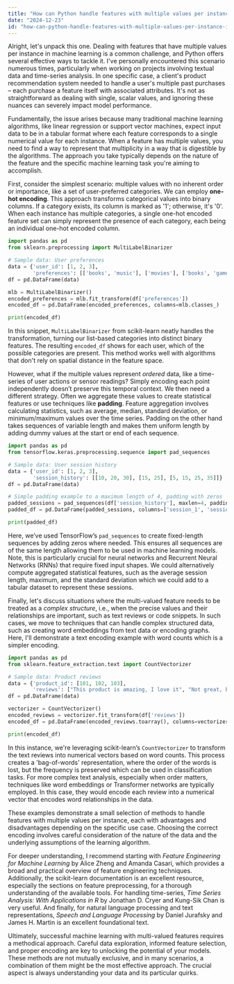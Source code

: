 ```yaml
---
title: "How can Python handle features with multiple values per instance in machine learning models?"
date: "2024-12-23"
id: "how-can-python-handle-features-with-multiple-values-per-instance-in-machine-learning-models"
---
```


Alright, let's unpack this one. Dealing with features that have multiple values per instance in machine learning is a common challenge, and Python offers several effective ways to tackle it. I've personally encountered this scenario numerous times, particularly when working on projects involving textual data and time-series analysis. In one specific case, a client's product recommendation system needed to handle a user's multiple past purchases – each purchase a feature itself with associated attributes. It's not as straightforward as dealing with single, scalar values, and ignoring these nuances can severely impact model performance.

Fundamentally, the issue arises because many traditional machine learning algorithms, like linear regression or support vector machines, expect input data to be in a tabular format where each feature corresponds to a single numerical value for each instance. When a feature has multiple values, you need to find a way to represent that multiplicity in a way that is digestible by the algorithms. The approach you take typically depends on the nature of the feature and the specific machine learning task you're aiming to accomplish.

First, consider the simplest scenario: multiple values with no inherent order or importance, like a set of user-preferred categories. We can employ **one-hot encoding**. This approach transforms categorical values into binary columns. If a category exists, its column is marked as '1'; otherwise, it's '0'. When each instance has multiple categories, a single one-hot encoded feature set can simply represent the presence of each category, each being an individual one-hot encoded column.

```python
import pandas as pd
from sklearn.preprocessing import MultiLabelBinarizer

# Sample data: User preferences
data = {'user_id': [1, 2, 3],
        'preferences': [['books', 'music'], ['movies'], ['books', 'games', 'music']]}
df = pd.DataFrame(data)

mlb = MultiLabelBinarizer()
encoded_preferences = mlb.fit_transform(df['preferences'])
encoded_df = pd.DataFrame(encoded_preferences, columns=mlb.classes_)

print(encoded_df)
```

In this snippet, `MultiLabelBinarizer` from scikit-learn neatly handles the transformation, turning our list-based categories into distinct binary features. The resulting `encoded_df` shows for each user, which of the possible categories are present. This method works well with algorithms that don't rely on spatial distance in the feature space.

However, what if the multiple values represent *ordered* data, like a time-series of user actions or sensor readings? Simply encoding each point independently doesn’t preserve this temporal context. We then need a different strategy. Often we aggregate these values to create statistical features or use techniques like **padding**. Feature aggregation involves calculating statistics, such as average, median, standard deviation, or minimum/maximum values over the time series. Padding on the other hand takes sequences of variable length and makes them uniform length by adding dummy values at the start or end of each sequence.

```python
import pandas as pd
from tensorflow.keras.preprocessing.sequence import pad_sequences

# Sample data: User session history
data = {'user_id': [1, 2, 3],
        'session_history': [[10, 20, 30], [15, 25], [5, 15, 25, 35]]}
df = pd.DataFrame(data)

# Simple padding example to a maximum length of 4, padding with zeros
padded_sessions = pad_sequences(df['session_history'], maxlen=4, padding='post', value=0)
padded_df = pd.DataFrame(padded_sessions, columns=['session_1', 'session_2', 'session_3', 'session_4'])

print(padded_df)
```

Here, we’ve used TensorFlow’s `pad_sequences` to create fixed-length sequences by adding zeros where needed. This ensures all sequences are of the same length allowing them to be used in machine learning models. Note, this is particularly crucial for neural networks and Recurrent Neural Networks (RNNs) that require fixed input shapes. We could alternatively compute aggregated statistical features, such as the average session length, maximum, and the standard deviation which we could add to a tabular dataset to represent these sessions.

Finally, let's discuss situations where the multi-valued feature needs to be treated as a *complex structure*, i.e., when the precise values and their relationships are important, such as text reviews or code snippets. In such cases, we move to techniques that can handle complex structured data, such as creating word embeddings from text data or encoding graphs. Here, I'll demonstrate a text encoding example with word counts which is a simpler encoding.

```python
import pandas as pd
from sklearn.feature_extraction.text import CountVectorizer

# Sample data: Product reviews
data = {'product_id': [101, 102, 103],
        'reviews': ["This product is amazing, I love it", "Not great, but ", "Excellent performance, would recommend"]}
df = pd.DataFrame(data)

vectorizer = CountVectorizer()
encoded_reviews = vectorizer.fit_transform(df['reviews'])
encoded_df = pd.DataFrame(encoded_reviews.toarray(), columns=vectorizer.get_feature_names_out())

print(encoded_df)
```

In this instance, we're leveraging scikit-learn’s `CountVectorizer` to transform the text reviews into numerical vectors based on word counts. This process creates a 'bag-of-words' representation, where the order of the words is lost, but the frequency is preserved which can be used in classification tasks. For more complex text analysis, especially when order matters, techniques like word embeddings or Transformer networks are typically employed. In this case, they would encode each review into a numerical vector that encodes word relationships in the data.

These examples demonstrate a small selection of methods to handle features with multiple values per instance, each with advantages and disadvantages depending on the specific use case. Choosing the correct encoding involves careful consideration of the nature of the data and the underlying assumptions of the learning algorithm.

For deeper understanding, I recommend starting with *Feature Engineering for Machine Learning* by Alice Zheng and Amanda Casari, which provides a broad and practical overview of feature engineering techniques. Additionally, the scikit-learn documentation is an excellent resource, especially the sections on feature preprocessing, for a thorough understanding of the available tools. For handling time-series, *Time Series Analysis: With Applications in R* by Jonathan D. Cryer and Kung-Sik Chan is very useful. And finally, for natural language processing and text representations, *Speech and Language Processing* by Daniel Jurafsky and James H. Martin is an excellent foundational text.

Ultimately, successful machine learning with multi-valued features requires a methodical approach. Careful data exploration, informed feature selection, and proper encoding are key to unlocking the potential of your models. These methods are not mutually exclusive, and in many scenarios, a combination of them might be the most effective approach. The crucial aspect is always understanding your data and its particular quirks.
